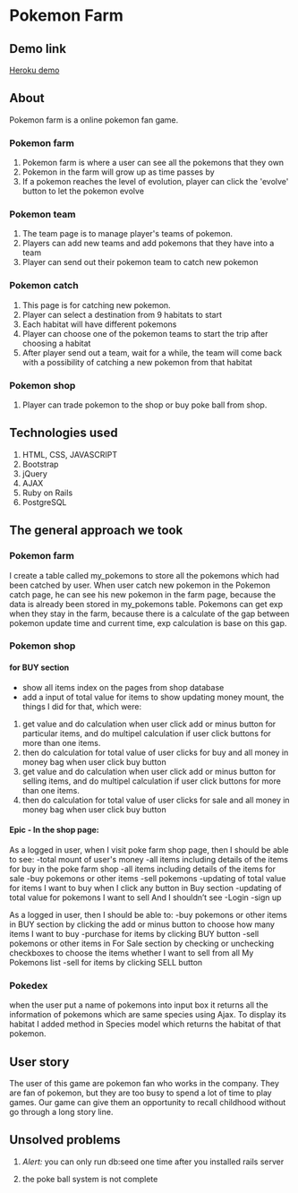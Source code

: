 # Pokemon Farm

## Demo link
[Heroku demo](https://pokemon-farm.herokuapp.com/)

## About
Pokemon farm is a online pokemon fan game.
### Pokemon farm
1. Pokemon farm is where a user can see all the pokemons that they own
2. Pokemon in the farm will grow up as time passes by
3. If a pokemon reaches the level of evolution, player can click the 'evolve' button to let the pokemon evolve

### Pokemon team
1. The team page is to manage player's teams of pokemon.
2. Players can add new teams and add pokemons that they have into a team
3. Player can send out their pokemon team to catch new pokemon

### Pokemon catch
1. This page is for catching new pokemon.
2. Player can select a destination from 9 habitats to start
3. Each habitat will have different pokemons
4. Player can choose one of the pokemon teams to start the trip after choosing a habitat
5. After player send out a team, wait for a while, the team will come back with a possibility of catching a new pokemon from that habitat

### Pokemon shop
1. Player can trade pokemon to the shop or buy poke ball from shop.

## Technologies used
1. HTML, CSS, JAVASCRIPT
2. Bootstrap
3. jQuery
4. AJAX
5. Ruby on Rails
6. PostgreSQL

## The general approach we took
### Pokemon farm
I create a table called my_pokemons to store all the pokemons which had been catched by user. When user catch new pokemon in the Pokemon catch page, he can see his new pokemon in the farm page, because the data is already been stored in my_pokemons table. Pokemons can get exp when they stay in the farm, because there is a calculate of the gap between pokemon update time and current time, exp calculation is base on this gap.

### Pokemon shop
#### for BUY section
- show all items index on the pages from shop database 
- add a input of total value for items to show updating money mount, the things I did for that, which were:
 1. get value and do calculation when user click add or minus button for particular items, and do multipel calculation if user click buttons for more than one items.
 2. then do calculation for total value of user clicks for buy and all money in money bag when user click buy button
 3. get value and do calculation when user click add or minus button for selling items, and do multipel calculation if user click buttons for more than one items.
 4. then do calculation for total value of user clicks for sale and all money in money bag when user click buy button 


#### Epic - In the shop page:

As a logged in user,
when I visit poke farm shop page,
then I should be able to see:
-total mount of user's money
-all items including details of the items for buy in the poke farm shop
-all items including details of the items for sale
-buy pokemons or other items 
-sell pokemons 
-updating of total value for items I want to buy when I click any button in Buy section
-updating of total value for pokemons I want to sell
And I shouldn’t see
-Login
-sign up

As a logged in user,
then I should be able to:
-buy pokemons or other items in BUY section by clicking the add or minus button to choose how many items I want to buy
-purchase for items by clicking BUY button
-sell pokemons or other items in For Sale section by checking or unchecking checkboxes to choose the items whether I want to sell from all My Pokemons list 
-sell for items by clicking SELL button

### Pokedex
when the user put a name of pokemons into input box it returns all the information of
pokemons which are same species using Ajax.
To display its habitat I added method in Species model which returns the habitat of that pokemon.


## User story
The user of this game are pokemon fan who works in the company. They are fan of pokemon, but they are too busy to spend a lot of time to play games. Our game can give them an opportunity to recall childhood without go through a long story line.



## Unsolved problems

1. *Alert:* you can only run db:seed one time after you installed rails server 

2. the poke ball system is not complete

